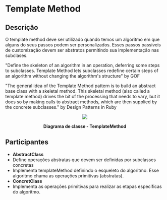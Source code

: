 # Template Method

## Descrição

O template method deve ser utilizado quando temos um algoritmo em que alguns do seus passos podem ser personalizados. Esses passos passiveis de customização devem ser abstratos permitindo sua implementação nas subclases.

"Define the skeleton of an algorithm in an operation, deferring some steps to subclasses. Template Method lets subclasses redefine certain steps of an algorithm without changing the algorithm's structure" by GOF

"The general idea of the Template Method pattern is to build an abstract base class with a skeletal method. This skeletal method (also called a template method) drives the bit of the processing that needs to vary, but it does so by
making calls to abstract methods, which are then supplied by the concrete subclasses." by Design Patterns in Ruby

<div align="center">
    <img src="http://s21.postimg.org/e5kzh8c5j/template_method_class_diagram.png"/>
    <p style="font-weight: bold;">Diagrama de classe - TemplateMethod</p>
</div>

## Participantes

+ **AbstractClass**
 + Define operações abstratas que devem ser definidas por subclasses concretas
 + Implementa templateMethod definindo o esqueleto do algoritmo. Esse algoritmo chama as operações primitivas (abstratas).
+ **ConcretClass**
 + Implementa as operações primitivas para realizar as etapas especificas do algoritmo.
